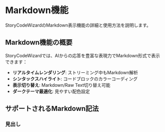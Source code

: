 # Markdown機能

StoryCodeWizardのMarkdown表示機能の詳細と使用方法を説明します。

## Markdown機能の概要

StoryCodeWizardでは、AIからの応答を豊富な表現力でMarkdown形式で表示できます：

- **リアルタイムレンダリング**: ストリーミング中もMarkdown解析
- **シンタックスハイライト**: コードブロックのカラーコーディング
- **表示切り替え**: Markdown/Raw Text切り替え可能
- **ダークテーマ最適化**: 見やすい配色設定

## サポートされるMarkdown記法

### 見出し
